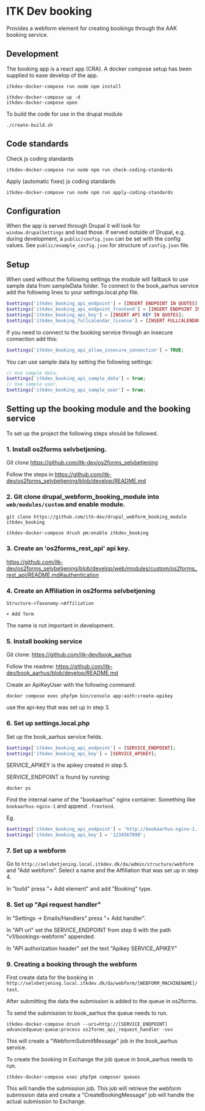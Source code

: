 # ITK Dev booking

Provides a webform element for creating bookings through the AAK booking service.

## Development

The booking app is a react app (CRA). A docker compose setup has been supplied to
ease develop of the app.

```shell
itkdev-docker-compose run node npm install

itkdev-docker-compose up -d
itkdev-docker-compose open
```

To build the code for use in the drupal module
```shell
./create-build.sh
```

## Code standards

Check js coding standards
```
itkdev-docker-compose run node npm run check-coding-standards
```

Apply (automatic fixes) js coding standards
```
itkdev-docker-compose run node npm run apply-coding-standards
```

## Configuration

When the app is served through Drupal it will look for `window.drupalSettings` and load those.
If served outside of Drupal, e.g. during development, a `public/config.json` can be set with the config values.
See `public/example_config.json` for structure of `config.json` file.

## Setup

When used without the following settings the module will fallback to use sample data from sampleData folder.
To connect to the book_aarhus service add the following lines to your settings.local.php file.

```php
$settings['itkdev_booking_api_endpoint'] = [INSERT ENDPOINT IN QUOTES];
$settings['itkdev_booking_api_endpoint_frontend'] = [INSERT ENDPOINT IN QUOTES];
$settings['itkdev_booking_api_key'] = [INSERT API KEY IN QUOTES];
$settings['itkdev_booking_fullcalendar_license'] = [INSERT FULLCALENDAR LICENSE KEY IN QUOTES];
```

If you need to connect to the booking service through an insecure connection add this:
```php
$settings['itkdev_booking_api_allow_insecure_connection'] = TRUE;
```

You can use sample data by setting the following settings:

```php
// Use sample data.
$settings['itkdev_booking_api_sample_data'] = true;
// Use sample user.
$settings['itkdev_booking_api_sample_user'] = true;
```

## Setting up the booking module and the booking service

To set up the project the following steps should be followed.

### 1. Install os2forms selvbetjening.

Git clone https://github.com/itk-dev/os2forms_selvbetjening

Follow the steps in https://github.com/itk-dev/os2forms_selvbetjening/blob/develop/README.md

### 2. Git clone drupal_webform_booking_module into `web/modules/custom` and enable module.

```shell
git clone https://github.com/itk-dev/drupal_webform_booking_module itkdev_booking
```
```shell
itkdev-docker-compose drush pm:enable itkdev_booking
```

### 3. Create an 'os2forms_rest_api' api key.

https://github.com/itk-dev/os2forms_selvbetjening/blob/develop/web/modules/custom/os2forms_rest_api/README.md#authentication

### 4. Create an Affiliation in os2forms selvbetjening

```text
Structure->Taxonomy->Affiliation

+ Add Term
```

The name is not important in development.

### 5. Install booking service

Git clone: https://github.com/itk-dev/book_aarhus

Follow the readme: https://github.com/itk-dev/book_aarhus/blob/develop/README.md

Create an ApiKeyUser with the following command:

```shell
docker compose exec phpfpm bin/console app:auth:create-apikey
```

use the api-key that was set up in step 3.

### 6. Set up settings.local.php

Set up the book_aarhus service fields.

```php
$settings['itkdev_booking_api_endpoint'] = [SERVICE_ENDPOINT];
$settings['itkdev_booking_api_key'] = [SERVICE_APIKEY];
```

SERVICE_APIKEY is the apikey created in step 5.

SERVICE_ENDPOINT is found by running:

```shell
docker ps
```

Find the internal name of the "bookaarhus" nginx container. Something like `bookaarhus-nginx-1` and append `.frontend`.

Eg.

```php
$settings['itkdev_booking_api_endpoint'] = 'http://bookaarhus-nginx-1.frontend/';
$settings['itkdev_booking_api_key'] = '1234567890';
```

### 7. Set up a webform

Go to `http://selvbetjening.local.itkdev.dk/da/admin/structure/webform` and "Add webform".
Select a name and the Affiliation that was set up in step 4.

In "build" press "+ Add element" and add "Booking" type.

### 8. Set up "Api request handler"

In "Settings -> Emails/Handlers" press "+ Add handler".

In "API url" set the SERVICE_ENDPOINT from step 6 with the path "v1/bookings-webform" appended.

In "API authorization header" set the text "Apikey SERVICE_APIKEY"

### 9. Creating a booking through the webform

First create data for the booking in `http://selvbetjening.local.itkdev.dk/da/webform/[WEBFORM_MACHINENAME]/test`.

After submitting the data the submission is added to the queue in os2forms.

To send the submission to book_aarhus the queue needs to run.

```shell
itkdev-docker-compose drush --uri=http://[SERVICE_ENDPOINT] advancedqueue:queue:process os2forms_api_request_handler -vvv
```

This will create a "WebformSubmitMessage" job in the book_aarhus service.

To create the booking in Exchange the job queue in book_aarhus needs to run.

```shell
itkdev-docker-compose exec phpfpm composer queues
```

This will handle the submission job. This job will retrieve the webform submission data and create a
"CreateBookingMessage" job will handle the actual submission to Exchange.
